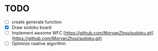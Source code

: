# TODO

- [ ] create generate function
- [x] Draw sodoku board
- [ ] Implement awsome WFC [https://github.com/MorvanZhou/sudoku.git](https://github.com/MorvanZhou/sudoku.git)
- [ ] Optimize naative algorithm.
